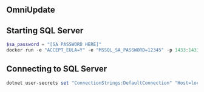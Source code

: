 ## OmniUpdate

## Starting SQL Server
```powershell
$sa_password = "[SA PASSWORD HERE]"
docker run -e "ACCEPT_EULA=Y" -e "MSSQL_SA_PASSWORD=12345" -p 1433:1433 -v sqlvolume:/var/opt/mssql -d --rm --name mssql mcr.microsoft.com/azure-sql-edge
```

## Connecting to SQL Server
```powershell
dotnet user-secrets set "ConnectionStrings:DefaultConnection" "Host=localhost; Database=OmniUpdate; Username=OmniUpdate; Password=OmniUpdate;"
```
